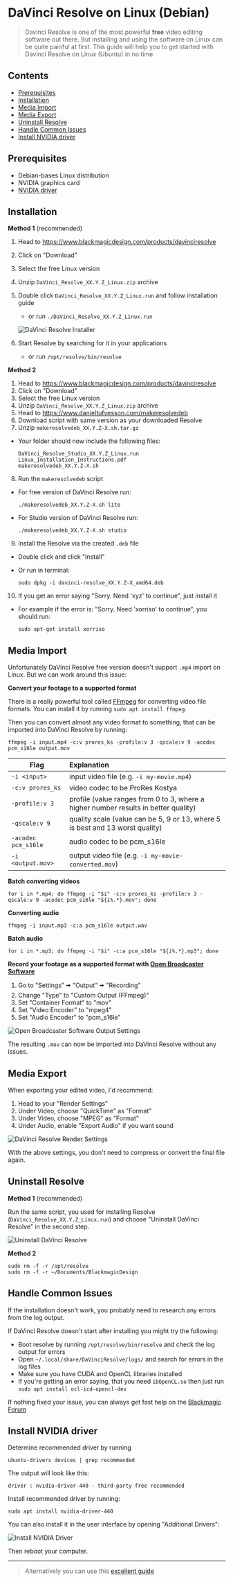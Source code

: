 # DaVinci Resolve on Linux (Debian)

<!-- TODO Insert thumbnail as image -->
<!-- TODO Link YouTube video -->

> Davinci Resolve is one of the most powerful **free** video editing software out there. But installing and using the software on Linux can be quite painful at first. This guide will help you to get started with Davinci Resolve on Linux (Ubuntu) in no time.

## Contents

- [Prerequisites](https://github.com/flolude/davinci-resolve-linux#prerequisites)
- [Installation](https://github.com/flolude/davinci-resolve-linux#installation)
- [Media Import](https://github.com/flolude/davinci-resolve-linux#media-import)
- [Media Export](https://github.com/flolude/davinci-resolve-linux#media-export)
- [Uninstall Resolve](https://github.com/flolude/davinci-resolve-linux#uninstall-resolve)
- [Handle Common Issues](https://github.com/flolude/davinci-resolve-linux#handle-common-issues)
- [Install NVIDIA driver](https://github.com/flolude/davinci-resolve-linux#install-nvidia-driver)

## Prerequisites

- Debian-bases Linux distribution
- NVIDIA graphics card
- [NVIDIA driver](https://github.com/flolude/davinci-resolve-linux#install-nvidia-driver)

## Installation

**Method 1** (recommended)

1. Head to https://www.blackmagicdesign.com/products/davinciresolve
2. Click on "Download"
3. Select the free Linux version
4. Unzip `DaVinci_Resolve_XX.Y.Z_Linux.zip` archive
5. Double click `DaVinci_Resolve_XX.Y.Z_Linux.run` and follow installation guide

   - or run `./DaVinci_Resolve_XX.Y.Z_Linux.run`

   ![DaVinci Resolve Installer](./images/davinci-resolve-installer.png)

6. Start Resolve by searching for it in your applications

   - or run `/opt/resolve/bin/resolve`

**Method 2**

1. Head to https://www.blackmagicdesign.com/products/davinciresolve
2. Click on "Download"
3. Select the free Linux version
4. Unzip `DaVinci_Resolve_XX.Y.Z_Linux.zip` archive
5. Head to https://www.danieltufvesson.com/makeresolvedeb
6. Download script with same version as your downloaded Resolve
7. Unzip `makeresolvedeb_XX.Y.Z-X.sh.tar.gz`

- Your folder should now include the following files:
  ```
  DaVinci_Resolve_Studio_XX.Y.Z_Linux.run
  Linux_Installation_Instructions.pdf
  makeresolvedeb_XX.Y.Z-X.sh
  ```

8. Run the `makeresolvedeb` script

- For free version of DaVinci Resolve run:

  ```
  ./makeresolvedeb_XX.Y.Z-X.sh lite
  ```

- For Studio version of DaVinci Resolve run:

  ```
  ./makeresolvedeb_XX.Y.Z-X.sh studio
  ```

9. Install the Resolve via the created `.deb` file

- Double click and click "Install"
- Or run in terminal:

  ```
  sudo dpkg -i davinci-resolve_XX.Y.Z-X_amd64.deb
  ```

10. If you get an error saying "Sorry. Need 'xyz' to continue", just install it

- For example if the error is: "Sorry. Need 'xorriso' to continue", you should run:

  ```
  sudo apt-get install xorriso
  ```

## Media Import

Unfortunately DaVinci Resolve free version doesn't support `.mp4` import on Linux. But we can work around this issue:

**Convert your footage to a supported format**

There is a really powerful tool called [FFmpeg](https://www.ffmpeg.org/) for converting video file formats. You can install it by running `sudo apt install ffmpeg`.

Then you can convert almost any video format to something, that can be imported into DaVinci Resolve by running:

```
ffmpeg -i input.mp4 -c:v prores_ks -profile:v 3 -qscale:v 9 -acodec pcm_s16le output.mov
```

| Flag              | Explanation                                                                         |
| ----------------- | :---------------------------------------------------------------------------------- |
| `-i <input>`      | input video file (e.g. `-i my-movie.mp4`)                                           |
| `-c:v prores_ks`  | video codec to be ProRes Kostya                                                     |
| `-profile:v 3`    | profile (value ranges from 0 to 3, where a higher number results in better quality) |
| `-qscale:v 9`     | quality scale (value can be 5, 9 or 13, where 5 is best and 13 worst quality)       |
| `-acodec pcm_s16le` | audio codec to be pcm_s16le                                                       |
| `-i <output.mov>` | output video file (e.g. `-i my-movie-converted.mov`)                                |

**Batch converting videos**

```
for i in *.mp4; do ffmpeg -i "$i" -c:v prores_ks -profile:v 3 -qscale:v 9 -acodec pcm_s16le "${i%.*}.mov"; done
```

**Converting audio**

```
ffmpeg -i input.mp3 -c:a pcm_s16le output.wav
```

**Batch audio**

```
for i in *.mp3; do ffmpeg -i "$i" -c:a pcm_s16le "${i%.*}.mp3"; done
```

**Record your footage as a supported format with [Open Broadcaster Software](https://obsproject.com/)**

1. Go to "Settings" 🠪 "Output" 🠪 "Recording"
2. Change "Type" to "Custom Output (FFmpeg)"
3. Set "Container Format" to "mov"
4. Set "Video Encoder" to "mpeg4"
5. Set "Audio Encoder" to "pcm_s16le"

![Open Broadcaster Software Output Settings](./images/obs-output-settings.png)

The resulting `.mov` can now be imported into DaVinci Resolve without any issues.

## Media Export

When exporting your edited video, I'd recommend:

1. Head to your "Render Settings"
2. Under Video, choose "QuickTime" as "Format"
3. Under Video, choose "MPEG" as "Format"
4. Under Audio, enable "Export Audio" if you want sound

![DaVinci Resolve Render Settings](./images/render-settings.png)

With the above settings, you don't need to compress or convert the final file again.

## Uninstall Resolve

**Method 1** (recommended)

Run the same script, you used for installing Resolve (`DaVinci_Resolve_XX.Y.Z_Linux.run`) and choose "Uninstall DaVinci Resolve" in the second step.

![Uninstall DaVinci Resolve](./images/uninstall-davinci-resolve.png)

**Method 2**

```
sudo rm -f -r /opt/resolve
sudo rm -f -r ~/Documents/BlackmagicDesign
```

## Handle Common Issues

If the installation doesn't work, you probably need to research any errors from the log output.

If DaVinci Resolve doesn't start after installing you might try the following:

- Boot resolve by running `/opt/resolve/bin/resolve` and check the log output for errors
- Open `~/.local/share/DaVinciResolve/logs/` and search for errors in the log files
- Make sure you have CUDA and OpenCL libraries installed
- If you're getting an error saying, that you need `ibOpenCL.so` then just run `sudo apt install ocl-icd-opencl-dev`

If nothing fixed your issue, you can always get fast help on the [Blackmagic Forum](https://forum.blackmagicdesign.com/)

## Install NVIDIA driver

Determine recommended driver by running

```
ubuntu-drivers devices | grep recommended
```

The output will look like this:

```
driver : nvidia-driver-440 - third-party free recommended
```

Install recommended driver by running:

```
sudo apt install nvidia-driver-440
```

You can also install it in the user interface by opening "Additional Drivers":

![Install NVIDIA Driver](./images/nvidia-drivers.png)

Then reboot your computer.

---

> Alternatively you can use this [excellent guide](https://askubuntu.com/questions/61396/how-do-i-install-the-nvidia-drivers/61433#61433)
